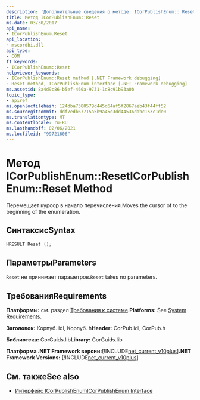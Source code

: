 ```yaml
---
description: 'Дополнительные сведения о методе: ICorPublishEnum:: Reset'
title: Метод ICorPublishEnum::Reset
ms.date: 03/30/2017
api_name:
- ICorPublishEnum.Reset
api_location:
- mscordbi.dll
api_type:
- COM
f1_keywords:
- ICorPublishEnum::Reset
helpviewer_keywords:
- ICorPublishEnum::Reset method [.NET Framework debugging]
- Reset method, ICorPublishEnum interface [.NET Framework debugging]
ms.assetid: 8a4d9c86-b5ef-460a-9731-1d8c91b93a0b
topic_type:
- apiref
ms.openlocfilehash: 124dba7380579d445d64af5f2867aeb43f44ff52
ms.sourcegitcommit: ddf7edb67715a5b9a45e3dd44536dabc153c1de0
ms.translationtype: MT
ms.contentlocale: ru-RU
ms.lasthandoff: 02/06/2021
ms.locfileid: "99721606"
---
```

# <a name="icorpublishenumreset-method"></a><span data-ttu-id="9939e-103">Метод ICorPublishEnum::Reset</span><span class="sxs-lookup"><span data-stu-id="9939e-103">ICorPublishEnum::Reset Method</span></span>

<span data-ttu-id="9939e-104">Перемещает курсор в начало перечисления.</span><span class="sxs-lookup"><span data-stu-id="9939e-104">Moves the cursor of to the beginning of the enumeration.</span></span>  
  
## <a name="syntax"></a><span data-ttu-id="9939e-105">Синтаксис</span><span class="sxs-lookup"><span data-stu-id="9939e-105">Syntax</span></span>  
  
```cpp  
HRESULT Reset ();  
```  
  
## <a name="parameters"></a><span data-ttu-id="9939e-106">Параметры</span><span class="sxs-lookup"><span data-stu-id="9939e-106">Parameters</span></span>  

 <span data-ttu-id="9939e-107">`Reset` не принимает параметров.</span><span class="sxs-lookup"><span data-stu-id="9939e-107">`Reset` takes no parameters.</span></span>  
  
## <a name="requirements"></a><span data-ttu-id="9939e-108">Требования</span><span class="sxs-lookup"><span data-stu-id="9939e-108">Requirements</span></span>  

 <span data-ttu-id="9939e-109">**Платформы:** см. раздел [Требования к системе](../../get-started/system-requirements.md).</span><span class="sxs-lookup"><span data-stu-id="9939e-109">**Platforms:** See [System Requirements](../../get-started/system-requirements.md).</span></span>  
  
 <span data-ttu-id="9939e-110">**Заголовок:** Корпуб. idl, Корпуб. h</span><span class="sxs-lookup"><span data-stu-id="9939e-110">**Header:** CorPub.idl, CorPub.h</span></span>  
  
 <span data-ttu-id="9939e-111">**Библиотека:** CorGuids.lib</span><span class="sxs-lookup"><span data-stu-id="9939e-111">**Library:** CorGuids.lib</span></span>  
  
 <span data-ttu-id="9939e-112">**Платформа .NET Framework версии:**[!INCLUDE[net_current_v10plus](../../../../includes/net-current-v10plus-md.md)]</span><span class="sxs-lookup"><span data-stu-id="9939e-112">**.NET Framework Versions:** [!INCLUDE[net_current_v10plus](../../../../includes/net-current-v10plus-md.md)]</span></span>  
  
## <a name="see-also"></a><span data-ttu-id="9939e-113">См. также</span><span class="sxs-lookup"><span data-stu-id="9939e-113">See also</span></span>

- [<span data-ttu-id="9939e-114">Интерфейс ICorPublishEnum</span><span class="sxs-lookup"><span data-stu-id="9939e-114">ICorPublishEnum Interface</span></span>](icorpublishenum-interface.md)
